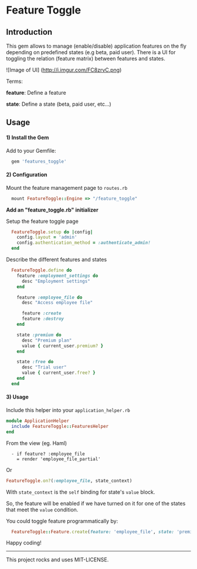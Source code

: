 # Feature Toggle

## Introduction

This gem allows to manage (enable/disable) application features on the fly depending on predefined states (e.g beta, paid user).
There is a UI for toggling the relation (feature matrix) between features and states.

![Image of UI]
(http://i.imgur.com/FC8zrvC.png)


Terms:

**feature**: Define a feature

**state**: Define a state (beta, paid user, etc...)

## Usage

#### 1) Install the Gem

Add to your Gemfile:
```ruby
  gem 'features_toggle'
```

#### 2) Configuration

Mount the feature management page to `routes.rb`

```ruby
  mount FeatureToggle::Engine => "/feature_toggle"
```

**Add an "feature_toggle.rb" initializer**

Setup the feature toggle page

```ruby
  FeatureToggle.setup do |config|
    config.layout = 'admin'
    config.authentication_method = :authenticate_admin!
  end
```

Describe the different features and states

```ruby
  FeatureToggle.define do
    feature :employment_settings do
      desc "Employment settings"
    end

    feature :employee_file do
      desc "Access employee file"

      feature :create
      feature :destroy
    end

    state :premium do
      desc "Premium plan"
      value { current_user.premium? }
    end

    state :free do
      desc "Trial user"
      value { current_user.free? }
    end
  end

```

#### 3) Usage
Include this helper into your `application_helper.rb`

```ruby
module ApplicationHelper
  include FeatureToggle::FeaturesHelper
end
```

From the view (eg. Haml)

```haml
  - if feature? :employee_file
    = render 'employee_file_partial'
```

Or

```ruby
FeatureToggle.on?(:employee_file, state_context)
```
With `state_context` is the `self` binding for state's `value` block.

So, the feature will be enabled if we have turned on it for one of the states that meet the `value` condition.


You could toggle feature programmatically by:

```ruby
  FeatureToggle::Feature.create(feature: 'employee_file', state: 'premium', enable: true)
```



Happy coding!

--------

This project rocks and uses MIT-LICENSE.
